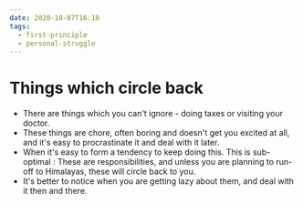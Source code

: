 ```yaml
---
date: 2020-10-07T16:10
tags: 
  - first-principle
  - personal-struggle
---
```


# Things which circle back

- There are things which you can't ignore - doing taxes  or visiting your doctor.
- These things are chore, often boring and doesn't get you excited at all, and it's easy to procrastinate it and deal with it later.
- When it's easy to form a tendency to keep doing this. This is sub-optimal : These are responsibilities, and unless you are planning to run-off to Himalayas, these will circle back to you.
- It's better to notice when you are getting lazy about them, and deal with it then and there.
